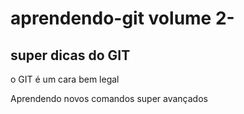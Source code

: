 # aprendendo-git volume 2-

## super dicas do GIT

o GIT é um cara bem legal

Aprendendo novos comandos super avançados
  
  
  
